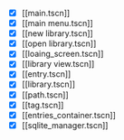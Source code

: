 - [x] [[main.tscn]]
- [x] [[main menu.tscn]]
- [x] [[new library.tscn]]
- [x] [[open library.tscn]]
- [x] [[loaing_screen.tscn]]
- [x] [[library view.tscn]]
- [x] [[entry.tscn]]
- [x] [[library.tscn]]
- [x] [[path.tscn]]
- [x] [[tag.tscn]]
- [x] [[entries_container.tscn]]
- [x] [[sqlite_manager.tscn]]

